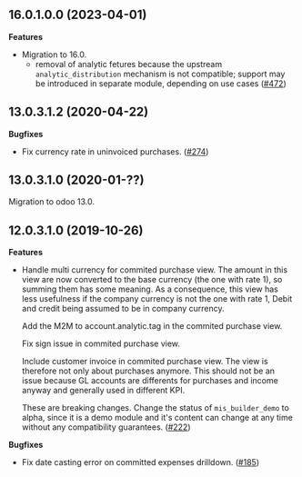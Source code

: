 ## 16.0.1.0.0 (2023-04-01)

**Features**

- Migration to 16.0.
  - removal of analytic fetures because the upstream
    `analytic_distribution` mechanism is not compatible; support may be
    introduced in separate module, depending on use cases
    ([\#472](https://github.com/OCA/mis-builder/issues/472))

## 13.0.3.1.2 (2020-04-22)

**Bugfixes**

- Fix currency rate in uninvoiced purchases.
  ([\#274](https://github.com/OCA/mis-builder/issues/274))

## 13.0.3.1.0 (2020-01-??)

Migration to odoo 13.0.

## 12.0.3.1.0 (2019-10-26)

**Features**

- Handle multi currency for commited purchase view. The amount in this
  view are now converted to the base currency (the one with rate 1), so
  summing them has some meaning. As a consequence, this view has less
  usefulness if the company currency is not the one with rate 1, Debit
  and credit being assumed to be in company currency.

  Add the M2M to account.analytic.tag in the commited purchase view.

  Fix sign issue in commited purchase view.

  Include customer invoice in commited purchase view. The view is
  therefore not only about purchases anymore. This should not be an
  issue because GL accounts are differents for purchases and income
  anyway and generally used in different KPI.

  These are breaking changes. Change the status of `mis_builder_demo` to
  alpha, since it is a demo module and it's content can change at any
  time without any compatibility guarantees.
  ([\#222](https://github.com/oca/mis-builder/issues/222))

**Bugfixes**

- Fix date casting error on committed expenses drilldown.
  ([\#185](https://github.com/oca/mis-builder/issues/185))
